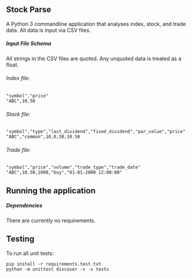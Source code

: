Stock Parse
-----------

A Python 3 commandline application that analyses index, stock, and trade data. All data is input via CSV files.

##### Input File Schema
All strings in the CSV files are quoted. Any unquoted data is treated as a float.

###### Index file:

    "symbol","price"
    "ABC",10.50

###### Stock file:

    "symbol","type","last_dividend","fixed_dividend","par_value","price"
    "ABC","common",10,0,50,10.50

###### Trade file:

    "symbol","price","volume","trade_type","trade_date"
    "ABC",10.50,1000,"buy","01-01-2000 12:00:00"

Running the application
-----------------------
##### Dependencies
There are currently no requirements.

Testing
-------
To run all unit tests:

    pip install -r requirements.test.txt
    python -m unittest discover -v -s tests
    